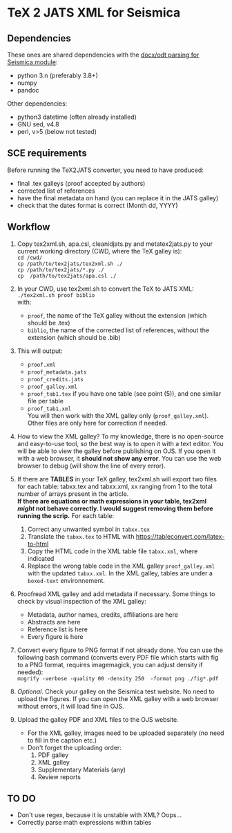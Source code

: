 # TeX 2 JATS XML for Seismica


## Dependencies
These ones are shared dependencies with the [docx/odt parsing for Seismica module](https://github.com/WeAreSeismica/seismica-sce):
- python 3.n (preferably 3.8+)
- numpy
- pandoc

Other dependencies:
- python3 datetime (often already installed)
- GNU sed, v4.8
- perl, v>5 (below not tested)


## SCE requirements
Before running the TeX2JATS converter, you need to have produced:
- final .tex galleys (proof accepted by authors)
- corrected list of references
- have the final metadata on hand (you can replace it in the JATS galley)
- check that the dates format is correct (Month dd, YYYY)


## Workflow
1) Copy tex2xml.sh, apa.csl, cleanidjats.py and metatex2jats.py to your current working directory (CWD, where the TeX galley is):  
`cd /cwd/`  
`cp /path/to/tex2jats/tex2xml.sh ./`  
`cp /path/to/tex2jats/*.py ./`  
`cp  /path/to/tex2jats/apa.csl ./`  

2) In your CWD, use tex2xml.sh to convert the TeX to JATS XML:  
`./tex2xml.sh proof biblio`  
with:  
    - `proof`, the name of the TeX galley without the extension (which should be .tex)
    - `biblio`, the name of the corrected list of references, without the extension (which should be .bib)

3) This will output:
    - `proof.xml`  
    - `proof_metadata.jats`  
    - `proof_credits.jats`
    - `proof_galley.xml`
    - `proof_tab1.tex` if you have one table (see point (5)), and one similar file per table
    - `proof_tab1.xml`  
You will then work with the XML galley only (`proof_galley.xml`). Other files are only here for correction if needed.

4) How to view the XML galley? To my knowledge, there is no open-source and easy-to-use tool, so the best way is to open it with a text editor. You will be able to view the galley before publishing on OJS. If you open it with a web browser, it **should not show any error**. You can use the web browser to debug (will show the line of every error).

5) If there are **TABLES** in your TeX galley, tex2xml.sh will export two files for each table: tabxx.tex and tabxx.xml, xx ranging from 1 to the total number of arrays present in the article.  
**If there are equations or math expressions in your table, tex2xml *might* not behave correctly. I would suggest removing them before running the scrip.**
For each table:  
    1)  Correct any unwanted symbol in `tabxx.tex`
    2)  Translate the `tabxx.tex` to HTML with https://tableconvert.com/latex-to-html
    3)  Copy the HTML code  in the XML table file `tabxx.xml`, where indicated
    4)  Replace the wrong table code in the XML galley `proof_galley.xml` with the updated `tabxx.xml`. In the XML galley, tables are under a `boxed-text` environnement.

6) Proofread XML galley and add metadata if necessary. Some things to check by visual inspection of the XML galley:
    - Metadata, author names, credits, affiliations are here
    - Abstracts are here
    - Reference list is here
    - Every figure is here 

7) Convert every figure to PNG format if not already done. You can use the following bash command (converts every PDF file which starts with fig to a PNG format, requires imagemagick, you can adjust density if needed):  
`mogrify -verbose -quality 00 -density 250  -format png ./fig*.pdf`

8) *Optional*. Check your galley on the Seismica test website. No need to upload the figures. If you can open the XML galley with a web browser without errors, it will load fine in OJS.   

9) Upload the galley PDF and XML files to the OJS website. 
    - For the XML galley, images need to be uploaded separately (no need to fill in the caption etc.)
    - Don't forget the uploading order:
        1) PDF galley
        2) XML galley
        3) Supplementary Materials (any)
        4) Review reports

## TO DO
- Don't use regex, because it is unstable with XML? Oops…
- Correctly parse math expressions within tables